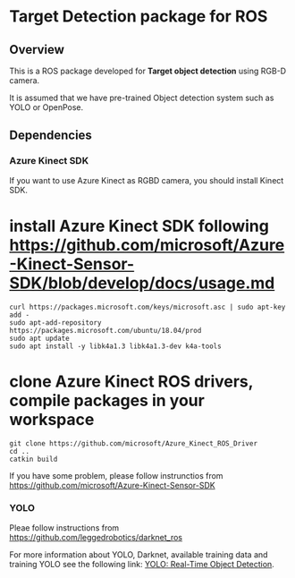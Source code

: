# Target Detection package for ROS

## Overview

This is a ROS package developed for **Target object detection** using RGB-D camera.

It is assumed that we have pre-trained Object detection system such as YOLO or OpenPose.


## Dependencies

### Azure Kinect SDK
If you want to use Azure Kinect as RGBD camera, you should install Kinect SDK.


# install Azure Kinect SDK following https://github.com/microsoft/Azure-Kinect-Sensor-SDK/blob/develop/docs/usage.md
```
curl https://packages.microsoft.com/keys/microsoft.asc | sudo apt-key add -
sudo apt-add-repository https://packages.microsoft.com/ubuntu/18.04/prod
sudo apt update
sudo apt install -y libk4a1.3 libk4a1.3-dev k4a-tools
```

# clone Azure Kinect ROS drivers, compile packages in your workspace
```
git clone https://github.com/microsoft/Azure_Kinect_ROS_Driver
cd ..
catkin build
```


If you have some problem, please follow instrunctios from https://github.com/microsoft/Azure-Kinect-Sensor-SDK



### YOLO

Pleae follow instructions from https://github.com/leggedrobotics/darknet_ros

For more information about YOLO, Darknet, available training data and training YOLO see the following link: [YOLO: Real-Time Object Detection](http://pjreddie.com/darknet/yolo/).
